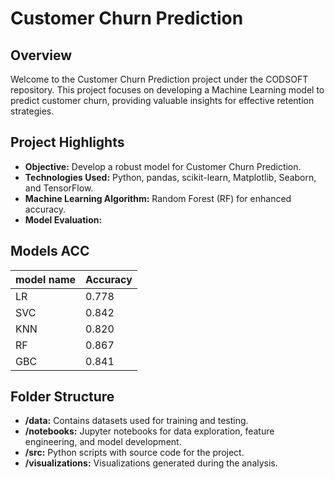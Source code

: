 # Customer Churn Prediction

## Overview

Welcome to the Customer Churn Prediction project under the CODSOFT repository. This project focuses on developing a Machine Learning model to predict customer churn, providing valuable insights for effective retention strategies.

## Project Highlights

- **Objective:** Develop a robust model for Customer Churn Prediction.
- **Technologies Used:** Python, pandas, scikit-learn, Matplotlib, Seaborn, and TensorFlow.
- **Machine Learning Algorithm:** Random Forest (RF) for enhanced accuracy.
- **Model Evaluation:**

## Models ACC
| model name | Accuracy |
| ---- | ---- |
| LR | 0.778 |
| SVC | 0.842 |
| KNN | 0.820 |
| RF | 0.867 |
| GBC | 0.841 |

## Folder Structure

- **/data:** Contains datasets used for training and testing.
- **/notebooks:** Jupyter notebooks for data exploration, feature engineering, and model development.
- **/src:** Python scripts with source code for the project.
- **/visualizations:** Visualizations generated during the analysis.




